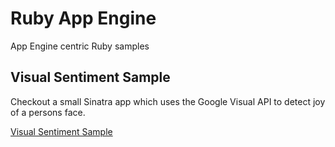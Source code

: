 # Ruby App Engine

App Engine centric Ruby samples

## Visual Sentiment Sample

Checkout a small Sinatra app which uses the Google Visual API to detect joy of a
persons face.

[Visual Sentiment Sample](visual_sentiment)
